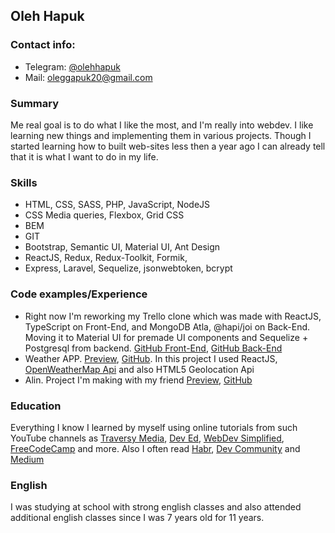 ## Oleh Hapuk
### Contact info:
* Telegram: [@olehhapuk](https://t.me/olehhapuk)
* Mail: [oleggapuk20@gmail.com](mailto:oleggapuk20@gmail.com)
### Summary
Me real goal is to do what I like the most, and I'm really into webdev. I like learning new things and implementing them in various projects. Though I started learning how to built web-sites less then a year ago I can already tell that it is what I want to do in my life.
### Skills
* HTML, CSS, SASS, PHP, JavaScript, NodeJS
* CSS Media queries, Flexbox, Grid CSS
* BEM
* GIT
* Bootstrap, Semantic UI, Material UI, Ant Design
* ReactJS, Redux, Redux-Toolkit, Formik, 
* Express, Laravel, Sequelize, jsonwebtoken, bcrypt
### Code examples/Experience
* Right now I'm reworking my Trello clone which was made with ReactJS, TypeScript on Front-End, and MongoDB Atla, @hapi/joi on Back-End. Moving it to Material UI for premade UI components and Sequelize + Postgresql from backend. [GitHub Front-End](https://github.com/olehhapuk/trello-clone), [GitHub Back-End](https://github.com/olehhapuk/trello-clone-server)
* Weather APP. [Preview](https://gradooid.github.io/weather/), [GitHub](https://github.com/gradooid/weather). In this project I used ReactJS, [OpenWeatherMap Api](https://openweathermap.org/api) and also HTML5 Geolocation Api
* Alin. Project I'm making with my friend [Preview](https://vovanolo.github.io/alinuamaket/), [GitHub](https://github.com/vovanolo/alinuamaket/tree/moving-to-react)
### Education
Everything I know I learned by myself using online tutorials from such YouTube channels as [Traversy Media](https://www.youtube.com/channel/UC29ju8bIPH5as8OGnQzwJyA), [Dev Ed](https://www.youtube.com/channel/UClb90NQQcskPUGDIXsQEz5Q), [WebDev Simplified](https://www.youtube.com/channel/UCFbNIlppjAuEX4znoulh0Cw), [FreeCodeCamp](https://www.youtube.com/channel/UC8butISFwT-Wl7EV0hUK0BQ) and more. Also I often read [Habr](https://habr.com/), [Dev Community](https://dev.to/) and [Medium](https://medium.com/)
### English
I was studying at school with strong english classes and also attended additional english classes since I was 7 years old for 11 years.

